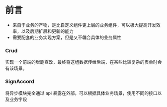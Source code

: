 # 前言

- 来自于业务的产物，是比自定义组件更上层的业务组件，可以极大提高开发效率，以及后期扩展和更新的能力
- 需要配套的业务实现方案，但是又不耦合具体的业务属性

### Crud

实现一个前端的增删查改，最终将这组数据传给后端，在某些比较复杂的表单时会有该场景。

### SignAccord

将异步模块完全通过 api 暴露在外部，可以根据具体业务场景，使用不同的接口以及业务字段
